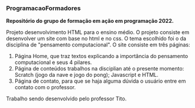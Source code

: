 ### ProgramacaoFormadores
**Repositório do grupo de formação em ação em programação 2022.**

Projeto desenvolvimento HTML para o ensino médio.
O projeto consiste em desenvolver um site com base no html e no css. O tema escolhido foi o da disciplina de "pensamento computacional".
O site consiste em três páginas:
1. Página Home, que traz textos explicando a importância do pensamento computacional e seus 4 pilares.
2. Página de conteúdos trabalhos na disciplian até o presente momento: Scratch (jogo da nave e jogo do pong); Javascript e HTML. 
3. Página de contato, para que se haja alguma dúvida o usuário entre em contato com o professor.

Trabalho sendo desenvolvido pelo professor Tito. 
